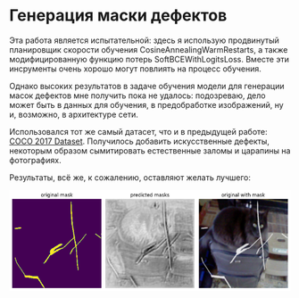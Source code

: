 # Генерация маски дефектов

Эта работа является испытательной: здесь я использую продвинутый планировщик скорости обучения CosineAnnealingWarmRestarts, а также модифицированную функцию потерь SoftBCEWithLogitsLoss. Вместе эти инсрументы очень хорошо могут повлиять на процесс обучения.

Однако высоких результатов в задаче обучения модели для генерации масок дефектов мне получить пока не удалось: подозреваю, дело может быть в данных для обучения, в предобработке изображений, ну и, возможно, в архитектуре сети.

Использовался тот же самый датасет, что и в предыдущей работе: [COCO 2017 Dataset](https://www.kaggle.com/datasets/awsaf49/coco-2017-dataset). Получилось добавить искусственные дефекты, некоторым образом сымитировать естественные заломы и царапины на фотографиях.

Результаты, всё же, к сожалению, оставляют желать лучшего:

![alt text](image.png)
